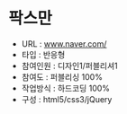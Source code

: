 # 팍스만
- URL  : www.naver.com/
- 타입 : 반응형
- 참여인원 : 디자인1/퍼블리셔1
- 참여도 : 퍼블리싱 100%
- 작업방식 : 하드코딩 100%
- 구성 : html5/css3/jQuery
